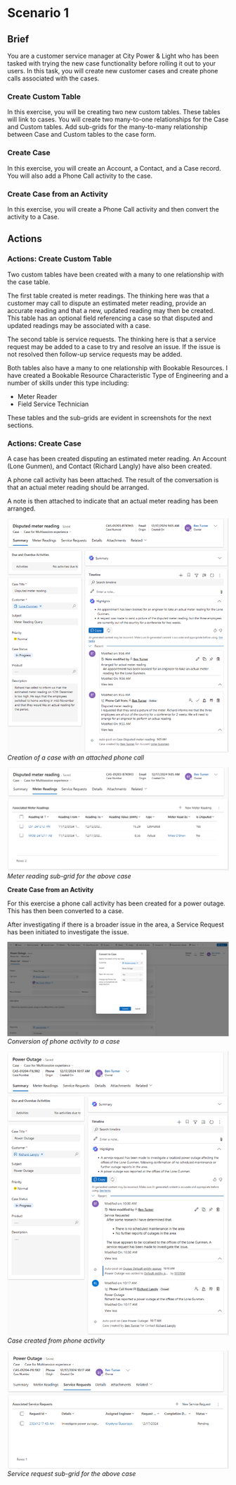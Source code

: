 # Scenario 1

## Brief

You are a customer service manager at City Power & Light who has been tasked
with trying the new case functionality before rolling it out to your users.
In this task, you will create new customer cases and create phone calls
associated with the cases.

### Create Custom Table

In this exercise, you will be creating two new custom tables. These tables will
link to cases. You will create two many-to-one relationships for the Case and
Custom tables. Add sub-grids for the many-to-many relationship between Case and
Custom tables to the case form.

### Create Case

In this exercise, you will create an Account, a Contact, and a Case record. You
will also add a Phone Call activity to the case.

### Create Case from an Activity

In this exercise, you will create a Phone Call activity and then convert the
activity to a Case.

## Actions

### Actions: Create Custom Table

Two custom tables have been created with a many to one relationship with the
case table.

The first table created is meter readings. The thinking here was that a customer
may call to dispute an estimated meter reading, provide an accurate reading and
that a new, updated reading may then be created. This table has an optional
field referencing a case so that disputed and updated readings may be associated
with a case.

The second table is service requests. The thinking here is that a service
request may be added to a case to try and resolve an issue. If the issue is not
resolved then follow-up service requests may be added.

Both tables also have a many to one relationship with Bookable Resources. I have
created a Bookable Resource Characteristic Type of Engineering and a number of
skills under this type including:

- Meter Reader
- Field Service Technician

These tables and the sub-grids are evident in screenshots for the next sections.

### Actions: Create Case

A case has been created disputing an estimated meter reading. An Account (Lone
Gunmen), and Contact (Richard Langly) have also been created.

A phone call activity has been attached. The result of the conversation is that
an actual meter reading should be arranged.

A note is then attached to indicate that an actual meter reading has been
arranged.

![creation of a case](../images/s1_1.png)
_Creation of a case with an attached phone call_

![Meter reading subgrid](../images/s1_2.png)
_Meter reading sub-grid for the above case_

**Create Case from an Activity**

For this exercise a phone call activity has been created for a power outage.
This has then been converted to a case.

After investigating if there is a broader issue in the area, a Service Request
has been initiated to investigate the issue.

![Conversion of activity to a case](../images/s1_3.png)
_Conversion of phone activity to a case_

![Case created from a phone activity](../images/s1_4.png)
_Case created from phone activity_

![Service request sub-grid](../images/s1_5.png)
_Service request sub-grid for the above case_
